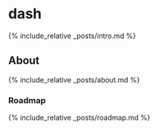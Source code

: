 # dash
{% include_relative _posts/intro.md %}

## About
{% include_relative _posts/about.md %}

### Roadmap
{% include_relative _posts/roadmap.md %}
